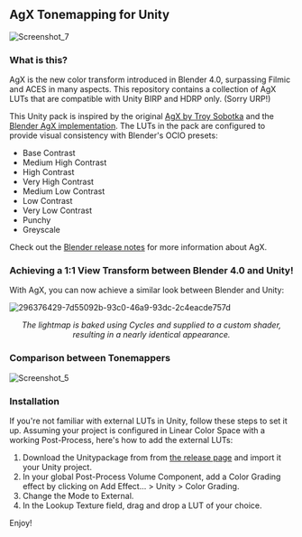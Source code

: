 ## AgX Tonemapping for Unity

![Screenshot_7](https://github.com/FairplexVR/AgX-Luts-Unity/assets/31825109/c21a5d90-6ee3-43a6-8bff-c352057ed1d7)

### What is this?

AgX is the new color transform introduced in Blender 4.0, surpassing Filmic and ACES in many aspects. This repository contains a collection of AgX LUTs that are compatible with Unity BIRP and HDRP only. (Sorry URP!)

This Unity pack is inspired by the original [AgX by Troy Sobotka](https://github.com/sobotka/AgX) and the [Blender AgX implementation](https://github.com/EaryChow/AgX). The LUTs in the pack are configured to provide visual consistency with Blender's OCIO presets:

- Base Contrast
- Medium High Contrast
- High Contrast
- Very High Contrast
- Medium Low Contrast
- Low Contrast
- Very Low Contrast
- Punchy
- Greyscale

Check out the [Blender release notes](https://developer.blender.org/docs/release_notes/4.0/color_management/) for more information about AgX.

### Achieving a 1:1 View Transform between Blender 4.0 and Unity!

With AgX, you can now achieve a similar look between Blender and Unity:

![296376429-7d55092b-93c0-46a9-93dc-2c4eacde757d](https://github.com/FairplexVR/AgX-Tonemapping-Unity/assets/31825109/a4287499-fe71-46bd-9439-db3872e56894)
*<div align="center">The lightmap is baked using Cycles and supplied to a custom shader, resulting in a nearly identical appearance.</div>*

### Comparison between Tonemappers

![Screenshot_5](https://github.com/FairplexVR/AgX-Luts-Unity/assets/31825109/675911cb-5bf1-4b39-bbd5-7dee3e2af6a2)

### Installation

If you're not familiar with external LUTs in Unity, follow these steps to set it up. Assuming your project is configured in Linear Color Space with a working Post-Process, here's how to add the external LUTs:

1. Download the Unitypackage from from [the release page](https://github.com/FairplexVR/AgX-Tonemapping-Unity/releases/tag/1.0.0) and import it your Unity project.
2. In your global Post-Process Volume Component, add a Color Grading effect by clicking on Add Effect... > Unity > Color Grading.
3. Change the Mode to External.
4. In the Lookup Texture field, drag and drop a LUT of your choice.

Enjoy!
